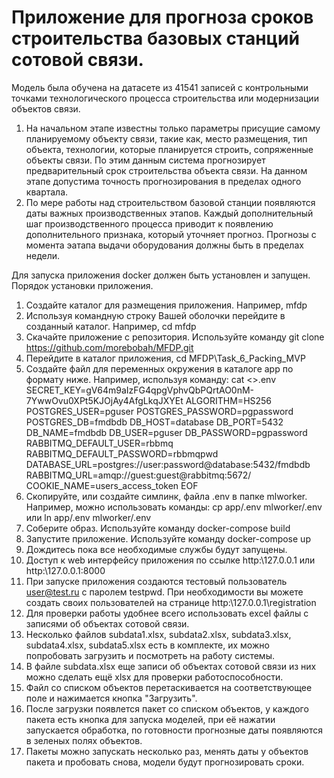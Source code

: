 # Приложение для прогноза сроков строительства базовых станций сотовой связи.
Модель была обучена на датасете из 41541 записей с контрольными точками технологического процесса строительства или модернизации объектов связи. 
1. На начальном этапе известны только параметры присущие самому планируемому объекту связи, такие как, место размещения, тип объекта, технологии, которые планируется строить, сопряженные объекты связи. По этим данным система прогнозирует предварительный срок строительства объекта связи. На данном этапе допустима точность прогнозирования в пределах одного квартала.
2. По мере работы над строительством базовой станции появляются даты важных производственных этапов. Каждый дополнительный шаг производственного процесса приводит к появлению дополнительного признака, который уточняет прогноз. Прогнозы с момента эатапа выдачи оборудования должны быть в пределах недели.

Для запуска приложения docker должен быть установлен и запущен.
Порядок установки приложения.
1. Создайте каталог для размещения приложения. Например, mfdp
2. Используя командную строку Вашей оболочки перейдите в созданный каталог. Например, cd mfdp
3. Скачайте приложение с репозитория. Используйте команду git clone https://github.com/morebobah/MFDP.git
4. Перейдите в каталог приложения, cd MFDP\Task_6_Packing_MVP
5. Создайте файл для переменных окружения в каталоге app по формату ниже. Например, используя команду:
    cat <<EOF >>.env
    SECRET_KEY=gV64m9aIzFG4qpgVphvQbPQrtAO0nM-7YwwOvu0XPt5KJOjAy4AfgLkqJXYEt
    ALGORITHM=HS256
    POSTGRES_USER=pguser
    POSTGRES_PASSWORD=pgpassword
    POSTGRES_DB=fmdbdb
    DB_HOST=database
    DB_PORT=5432
    DB_NAME=fmdbdb
    DB_USER=pguser
    DB_PASSWORD=pgpassword
    RABBITMQ_DEFAULT_USER=rbbmq
    RABBITMQ_DEFAULT_PASSWORD=rbbmqpwd
    DATABASE_URL=postgres://user:password@database:5432/fmdbdb
    RABBITMQ_URL=amqp://guest:guest@rabbitmq:5672/
    COOKIE_NAME=users_access_token
    EOF
6. Скопируйте, или создайте симлинк, файла .env в папке mlworker. Например, можно использовать команды:
    cp app/.env mlworker/.env
    или
    ln app/.env mlworker/.env
7. Соберите образ. Используйте команду docker-compose build
8. Запустите приложение. Используйте команду docker-compose up
9. Дождитесь пока все необходимые службы будут запущены.
10. Доступ к web интерфейсу приложения по ссылке http:\\127.0.0.1 или http:\\127.0.0.1:8000
11. При запуске приложения создаются тестовый пользователь user@test.ru с паролем testpwd.
    При необходимости вы можете создать своих пользователей на странице http:\\127.0.0.1\registration
12. Для проверки работы удобнее всего использовать excel файлы с записями об объектах сотовой связи.
13. Несколько файлов subdata1.xlsx, subdata2.xlsx, subdata3.xlsx, subdata4.xlsx, subdata5.xlsx есть в комплекте, их можно попробовать загрузить и посмотреть на работу системы.
14. В файле subdata.xlsx еще записи об объектах сотовой связи из них можно сделать ещё xlsx для проверки работоспособности.
15. Файл со списком объектов перетаскивается на соответствующее поле и нажимается кнопка "Загрузить".
16. После загрузки появлется пакет со списком объектов, у каждого пакета есть кнопка для запуска моделей, при её нажатии запускается обработка, по готовности прогнозные даты появляются в зеленых полях объектов.
17. Пакеты можно запускать несколько раз, менять даты у объектов пакета и пробовать снова, модели будут прогнозировать сроки.
